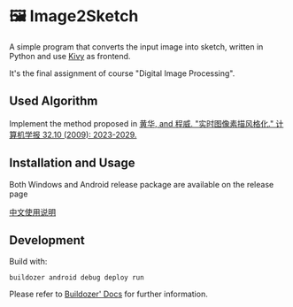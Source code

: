 # 🖼️ Image2Sketch

A simple program that converts the input image into sketch, written in Python and use [Kivy](https://github.com/kivy/kivy) as frontend.

It's the final assignment of course "Digital Image Processing".

## Used Algorithm 

Implement the method proposed in [黄华, and 程威. "实时图像素描风格化." 计算机学报 32.10 (2009): 2023-2029.](http://cjc.ict.ac.cn/quanwenjiansuo/2009-10/hh.pdf)

## Installation and Usage

Both Windows and Android release package are available on the release page

[中文使用说明](使用说明.md)

## Development

Build with:

```shell
buildozer android debug deploy run
```

Please refer to [Buildozer' Docs](https://buildozer.readthedocs.io/en/latest/quickstart.html) for further information.


